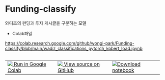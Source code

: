 # Funding-classify
와디즈의 펀딩과 투자 게시글을 구분하는 모델

* Colab파일

https://colab.research.google.com/github/wongi-park/Funding-classify/blob/main/wadiz_classifications_pytorch_kobert_load.ipynb

<html>
<table class="tfo-notebook-buttons" align="left">
<!--  <td>
    <a target="_blank" href="https://www.tensorflow.org/tutorials/text/word_embeddings">
    <img src="https://www.tensorflow.org/images/tf_logo_32px.png" />
    View on TensorFlow.org</a>
  </td> -->
  <td>
    <a target="_blank" href="https://colab.research.google.com/github/wongi-park/Funding-classify/blob/main/wadiz_classifications_pytorch_kobert_load.ipynb">
    <img src="https://www.tensorflow.org/images/colab_logo_32px.png" />
    Run in Google Colab</a>
  </td>
  <td>
    <a target="_blank" href="https://github.com/wongi-park/Funding-classify/blob/main/wadiz_classifications_pytorch_kobert_load.ipynb">
    <img src="https://www.tensorflow.org/images/GitHub-Mark-32px.png" />
    View source on GitHub</a>
  </td>
  <td>
    <a href="https://raw.githubusercontent.com/wongi-park/Funding-classify/main/wadiz_classifications_pytorch_kobert_load.ipynb"><img src="https://www.tensorflow.org/images/download_logo_32px.png" />Download notebook</a>
  </td>
</table>
</html>

